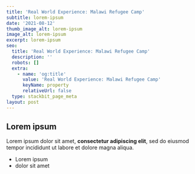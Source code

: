```yaml
---
title: 'Real World Experience: Malawi Refugee Camp'
subtitle: lorem-ipsum
date: '2021-08-12'
thumb_image_alt: lorem-ipsum
image_alt: lorem-ipsum
excerpt: lorem-ipsum
seo:
  title: 'Real World Experience: Malawi Refugee Camp'
  description: ''
  robots: []
  extra:
    - name: 'og:title'
      value: 'Real World Experience: Malawi Refugee Camp'
      keyName: property
      relativeUrl: false
  type: stackbit_page_meta
layout: post
---
```

## Lorem ipsum

Lorem ipsum dolor sit amet, **consectetur adipiscing elit**, sed do eiusmod tempor incididunt ut labore et dolore magna aliqua.

- Lorem ipsum
- dolor sit amet